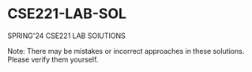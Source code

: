 # CSE221-LAB-SOL

SPRING'24 CSE221 LAB SOlUTIONS

Note: There may be mistakes or incorrect approaches in these solutions. Please verify them yourself.
